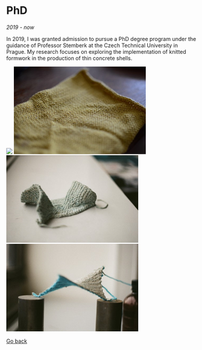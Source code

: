 # PhD
_2019 - now_

In 2019, I was granted admission to pursue a PhD degree program under the guidance of Professor Stemberk at the Czech Technical University in Prague. My research focuses on exploring the implementation of knitted formwork in the production of thin concrete shells.

<img src='phd-knitting-mashine-closeup.jpg' width='350'>

<img src='./assets/img/phd-detail of knitting.jpg' width='350'>

<img src='./assets/img/phd-nonflat finished.jpeg' width='350'>

<img src='./assets/img/phd-knitted hyppar.jpeg' width='350'>

[Go back](index.md)